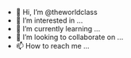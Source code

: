 - 👋 Hi, I’m @theworldclass
- 👀 I’m interested in ...
- 🌱 I’m currently learning ...
- 💞️ I’m looking to collaborate on ...
- 📫 How to reach me ...

<!---
theworldclass/theworldclass is a ✨ special ✨ repository because its `README.md` (this file) appears on your GitHub profile.
You can click the Preview link to take a look at your changes.
--->
